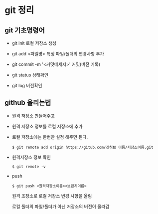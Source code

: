 # git 정리



## git 기초명령어

 * git init 로컬 저장소 생성

 * git add <파일명> 특정 파일/폴더의 변경사항 추가

 * git commit -m '<커밋메세지>' 커밋(버전 기록)

 * git status 상태확인

 * git log 버전확인

##  github 올리는법

* 원격 저장소 만들어주고

* 원격 저장소 정보를 로컬 저장소에 추가 

* 로컬 저장소에는 한번만 설정 해주면 된다.

  ```$ git remote add origin https://gitub.com/깃허브 이름/저장소이름.git```

* 원격저장소 정보 확인 

  ```$ git remote -v```

* push

  ```$ git push <원격저장소이름><브랜치이름>```

  원격 조장소로 로컬 저장소 변경 사항을 올림

  로컬 폴더의 파일/폴더가 아닌 저장소의 버전이 올라감

  

  

  

  

  

